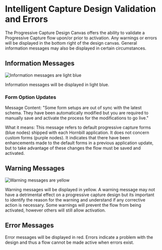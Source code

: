 # Intelligent Capture Design Validation and Errors
The Progressive Capture Design Canvas offers the ability to validate a Progressive Capture flow upon/or prior to activation. Any warnings or errors will be displayed in the bottom right of the design canvas. General information messages may also be displayed in certain circumstances.

## Information Messages

![Information messages are light blue](_books/servicemanager-config/customize/images/form-option-updates.jpg)

Information messages will be displayed in light blue.

### Form Option Updates
Message Content: "Some form setups are out of sync with the latest schema. They have been automatically modified but you are required to manually save and activate the process for the modifications to go live."

What it means: This message refers to default progressive capture forms (blue nodes) shipped with each Hornbill application. It does not concern custom forms (purple nodes). It indicates that there have been enhancements made to the default forms in a previous application update, but to take advantage of these changes the flow must be saved and activated.

## Warning Messages

![Warning messages are yellow](_books/servicemanager-config/customize/images/process-warnings.jpg)

Warning messages will be displayed in yellow. A warning message may not have a detrimental effect on a progressive capture design but its important to identify the reason for the warning and understand if any corrective action is necessary. Some warnings will prevent the flow from being activated, however others will still allow activation.

## Error Messages
Error messages will be displayed in red. Errors indicate a problem with the design and thus a flow cannot be made active when errors exist.